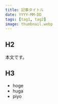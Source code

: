 ```yaml
---
title: 記事タイトル
date: YYYY-MM-DD
tags: [tag1, tag2]
image: thumbnail.webp
---
```


## H2

本文です。


## H3

* hoge
* huga
* piyo

